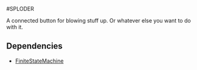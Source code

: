 #SPLODER

A connected button for blowing stuff up. Or whatever else you want to do with it.

## Dependencies

* [FiniteStateMachine](http://playground.arduino.cc/Code/FiniteStateMachine)
